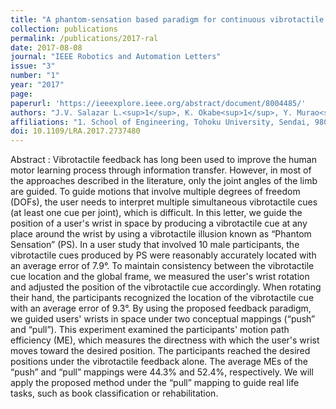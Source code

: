```yaml
---
title: "A phantom-sensation based paradigm for continuous vibrotactile wrist guidance in two-dimensional space"
collection: publications
permalink: /publications/2017-ral
date: 2017-08-08
journal: "IEEE Robotics and Automation Letters"
issue: "3"
number: "1"
year: "2017"
page: 
paperurl: 'https://ieeexplore.ieee.org/abstract/document/8004485/'
authors: "J.V. Salazar L.<sup>1</sup>, K. Okabe<sup>1</sup>, Y. Murao<sup>1</sup>, Y. Hirata<sup>1</sup>"
affiliations: "1. School of Engineering, Tohoku University, Sendai, 980-8579, Japan <br>"
doi: 10.1109/LRA.2017.2737480
---
```

Abstract
:	Vibrotactile feedback has long been used to improve the human motor learning process through information transfer. However, in most of the approaches described in the literature, only the joint angles of the limb are guided. To guide motions that involve multiple degrees of freedom (DOFs), the user needs to interpret multiple simultaneous vibrotactile cues (at least one cue per joint), which is difficult. In this letter, we guide the position of a user's wrist in space by producing a vibrotactile cue at any place around the wrist by using a vibrotactile illusion known as “Phantom Sensation” (PS). In a user study that involved 10 male participants, the vibrotactile cues produced by PS were reasonably accurately located with an average error of 7.9°. To maintain consistency between the vibrotactile cue location and the global frame, we measured the user's wrist rotation and adjusted the position of the vibrotactile cue accordingly. When rotating their hand, the participants recognized the location of the vibrotactile cue with an average error of 9.3°. By using the proposed feedback paradigm, we guided users' wrists in space under two conceptual mappings (“push” and “pull”). This experiment examined the participants' motion path efficiency (ME), which measures the directness with which the user's wrist moves toward the desired position. The participants reached the desired positions under the vibrotactile feedback alone. The average MEs of the “push” and “pull” mappings were 44.3% and 52.4%, respectively. We will apply the proposed method under the “pull” mapping to guide real life tasks, such as book classification or rehabilitation.
